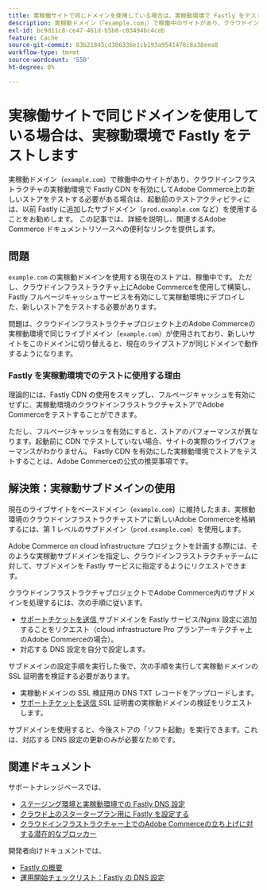 ```yaml
---
title: 実稼働サイトで同じドメインを使用している場合は、実稼動環境で Fastly をテストします
description: 実稼動ドメイン（「example.com」）で稼働中のサイトがあり、クラウドインフラストラクチャの実稼動環境で Fastly CDN を有効にしてAdobe Commerceで新しいストアをテストする必要がある場合は、ローンチ前のテストアクティビティには、以前に Fastly に追加したサブドメイン（「prod.example.com」など）を使用することをお勧めします。 この記事では、詳細を説明し、関連するAdobe Commerce ドキュメントリソースへの便利なリンクを提供します。
exl-id: bc9d11c8-ce47-461d-b5b8-c03494bc4ceb
feature: Cache
source-git-commit: 83b21845cd306336e1cb193a9541478c8a38eea8
workflow-type: tm+mt
source-wordcount: '550'
ht-degree: 0%

---
```


# 実稼働サイトで同じドメインを使用している場合は、実稼動環境で Fastly をテストします

実稼動ドメイン（`example.com`）で稼働中のサイトがあり、クラウドインフラストラクチャの実稼動環境で Fastly CDN を有効にしてAdobe Commerce上の新しいストアをテストする必要がある場合は、起動前のテストアクティビティには、以前 Fastly に追加したサブドメイン（`prod.example.com` など）を使用することをお勧めします。 この記事では、詳細を説明し、関連するAdobe Commerce ドキュメントリソースへの便利なリンクを提供します。

## 問題

`example.com` の実稼動ドメインを使用する現在のストアは、稼働中です。 ただし、クラウドインフラストラクチャ上にAdobe Commerceを使用して構築し、Fastly フルページキャッシュサービスを有効にして実稼動環境にデプロイした、新しいストアをテストする必要があります。

問題は、クラウドインフラストラクチャプロジェクト上のAdobe Commerceの実稼動環境で同じライブドメイン（`example.com`）が使用されており、新しいサイトをこのドメインに切り替えると、現在のライブストアが同じドメインで動作するようになります。

### Fastly を実稼動環境でのテストに使用する理由

理論的には、Fastly CDN の使用をスキップし、フルページキャッシュを有効にせずに、実稼動環境のクラウドインフラストラクチャストアでAdobe Commerceをテストすることができます。

ただし、フルページキャッシュを有効にすると、ストアのパフォーマンスが異なります。起動前に CDN でテストしていない場合、サイトの実際のライブパフォーマンスがわかりません。 Fastly CDN を有効にした実稼動環境でストアをテストすることは、Adobe Commerceの公式の推奨事項です。

## 解決策：実稼動サブドメインの使用

現在のライブサイトをベースドメイン（`example.com`）に維持したまま、実稼動環境のクラウドインフラストラクチャストアに新しいAdobe Commerceを格納するには、第 1 レベルのサブドメイン（`prod.example.com`）を使用します。

Adobe Commerce on cloud infrastructure プロジェクトを計画する際には、そのような実稼動サブドメインを指定し、クラウドインフラストラクチャチームに対して、サブドメインを Fastly サービスに指定するようにリクエストできます。

クラウドインフラストラクチャプロジェクトでAdobe Commerce内のサブドメインを処理するには、次の手順に従います。

* [ サポートチケットを送信 ](/help/help-center-guide/help-center/magento-help-center-user-guide.md#submit-ticket) サブドメインを Fastly サービス/Nginx 設定に追加することをリクエスト（cloud infrastructure Pro プランアーキテクチャ上のAdobe Commerceの場合）。
* 対応する DNS 設定を自分で設定します。

サブドメインの設定手順を実行した後で、次の手順を実行して実稼動ドメインの SSL 証明書を検証する必要があります。

* 実稼動ドメインの SSL 検証用の DNS TXT レコードをアップロードします。
* [ サポートチケットを送信 ](/help/help-center-guide/help-center/magento-help-center-user-guide.md#submit-ticket)SSL 証明書の実稼動ドメインの検証をリクエストします。

サブドメインを使用すると、今後ストアの「ソフト起動」を実行できます。これは、対応する DNS 設定の更新のみが必要なためです。

## 関連ドキュメント

サポートナレッジベースでは、

* [ ステージング環境と実稼動環境での Fastly DNS 設定 ](https://experienceleague.adobe.com/docs/commerce-knowledge-base/kb/how-to/configure-fastly-dns-settings-on-staging-and-production-environments.html)
* [ クラウド上のスタータープラン用に Fastly を設定する ](https://experienceleague.adobe.com/docs/commerce-knowledge-base/kb/how-to/set-up-fastly-for-starter-plan-on-cloud.html)
* [ クラウドインフラストラクチャー上でのAdobe Commerceの立ち上げに対する潜在的なブロッカー ](https://experienceleague.adobe.com/docs/commerce-knowledge-base/kb/troubleshooting/miscellaneous/blockers-launching-on-magento-commerce-cloud.html)

開発者向けドキュメントでは、

* [Fastly の概要 ](https://experienceleague.adobe.com/docs/commerce-cloud-service/user-guide/cdn/fastly.html)
* [ 運用開始チェックリスト：Fastly の DNS 設定 ](https://experienceleague.adobe.com/docs/commerce-cloud-service/user-guide/launch/checklist.html)
